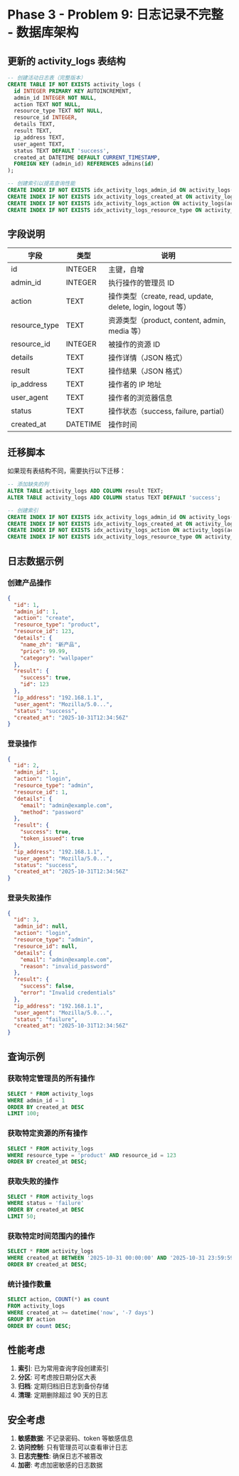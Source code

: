 # Phase 3 - Problem 9: 日志记录不完整 - 数据库架构

## 更新的 activity_logs 表结构

```sql
-- 创建活动日志表（完整版本）
CREATE TABLE IF NOT EXISTS activity_logs (
  id INTEGER PRIMARY KEY AUTOINCREMENT,
  admin_id INTEGER NOT NULL,
  action TEXT NOT NULL,
  resource_type TEXT NOT NULL,
  resource_id INTEGER,
  details TEXT,
  result TEXT,
  ip_address TEXT,
  user_agent TEXT,
  status TEXT DEFAULT 'success',
  created_at DATETIME DEFAULT CURRENT_TIMESTAMP,
  FOREIGN KEY (admin_id) REFERENCES admins(id)
);

-- 创建索引以提高查询性能
CREATE INDEX IF NOT EXISTS idx_activity_logs_admin_id ON activity_logs(admin_id);
CREATE INDEX IF NOT EXISTS idx_activity_logs_created_at ON activity_logs(created_at);
CREATE INDEX IF NOT EXISTS idx_activity_logs_action ON activity_logs(action);
CREATE INDEX IF NOT EXISTS idx_activity_logs_resource_type ON activity_logs(resource_type);
```

## 字段说明

| 字段 | 类型 | 说明 |
|------|------|------|
| id | INTEGER | 主键，自增 |
| admin_id | INTEGER | 执行操作的管理员 ID |
| action | TEXT | 操作类型（create, read, update, delete, login, logout 等） |
| resource_type | TEXT | 资源类型（product, content, admin, media 等） |
| resource_id | INTEGER | 被操作的资源 ID |
| details | TEXT | 操作详情（JSON 格式） |
| result | TEXT | 操作结果（JSON 格式） |
| ip_address | TEXT | 操作者的 IP 地址 |
| user_agent | TEXT | 操作者的浏览器信息 |
| status | TEXT | 操作状态（success, failure, partial） |
| created_at | DATETIME | 操作时间 |

## 迁移脚本

如果现有表结构不同，需要执行以下迁移：

```sql
-- 添加缺失的列
ALTER TABLE activity_logs ADD COLUMN result TEXT;
ALTER TABLE activity_logs ADD COLUMN status TEXT DEFAULT 'success';

-- 创建索引
CREATE INDEX IF NOT EXISTS idx_activity_logs_admin_id ON activity_logs(admin_id);
CREATE INDEX IF NOT EXISTS idx_activity_logs_created_at ON activity_logs(created_at);
CREATE INDEX IF NOT EXISTS idx_activity_logs_action ON activity_logs(action);
CREATE INDEX IF NOT EXISTS idx_activity_logs_resource_type ON activity_logs(resource_type);
```

## 日志数据示例

### 创建产品操作
```json
{
  "id": 1,
  "admin_id": 1,
  "action": "create",
  "resource_type": "product",
  "resource_id": 123,
  "details": {
    "name_zh": "新产品",
    "price": 99.99,
    "category": "wallpaper"
  },
  "result": {
    "success": true,
    "id": 123
  },
  "ip_address": "192.168.1.1",
  "user_agent": "Mozilla/5.0...",
  "status": "success",
  "created_at": "2025-10-31T12:34:56Z"
}
```

### 登录操作
```json
{
  "id": 2,
  "admin_id": 1,
  "action": "login",
  "resource_type": "admin",
  "resource_id": 1,
  "details": {
    "email": "admin@example.com",
    "method": "password"
  },
  "result": {
    "success": true,
    "token_issued": true
  },
  "ip_address": "192.168.1.1",
  "user_agent": "Mozilla/5.0...",
  "status": "success",
  "created_at": "2025-10-31T12:34:56Z"
}
```

### 登录失败操作
```json
{
  "id": 3,
  "admin_id": null,
  "action": "login",
  "resource_type": "admin",
  "resource_id": null,
  "details": {
    "email": "admin@example.com",
    "reason": "invalid_password"
  },
  "result": {
    "success": false,
    "error": "Invalid credentials"
  },
  "ip_address": "192.168.1.1",
  "user_agent": "Mozilla/5.0...",
  "status": "failure",
  "created_at": "2025-10-31T12:34:56Z"
}
```

## 查询示例

### 获取特定管理员的所有操作
```sql
SELECT * FROM activity_logs
WHERE admin_id = 1
ORDER BY created_at DESC
LIMIT 100;
```

### 获取特定资源的所有操作
```sql
SELECT * FROM activity_logs
WHERE resource_type = 'product' AND resource_id = 123
ORDER BY created_at DESC;
```

### 获取失败的操作
```sql
SELECT * FROM activity_logs
WHERE status = 'failure'
ORDER BY created_at DESC
LIMIT 50;
```

### 获取特定时间范围内的操作
```sql
SELECT * FROM activity_logs
WHERE created_at BETWEEN '2025-10-31 00:00:00' AND '2025-10-31 23:59:59'
ORDER BY created_at DESC;
```

### 统计操作数量
```sql
SELECT action, COUNT(*) as count
FROM activity_logs
WHERE created_at >= datetime('now', '-7 days')
GROUP BY action
ORDER BY count DESC;
```

## 性能考虑

1. **索引**: 已为常用查询字段创建索引
2. **分区**: 可考虑按日期分区大表
3. **归档**: 定期归档旧日志到备份存储
4. **清理**: 定期删除超过 90 天的日志

## 安全考虑

1. **敏感数据**: 不记录密码、token 等敏感信息
2. **访问控制**: 只有管理员可以查看审计日志
3. **日志完整性**: 确保日志不被篡改
4. **加密**: 考虑加密敏感的日志数据

